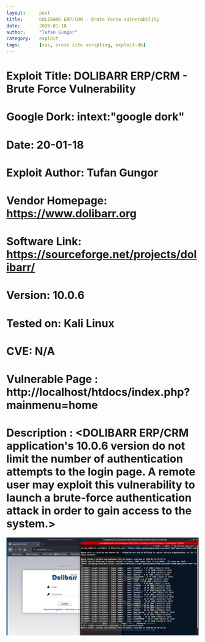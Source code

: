 ```yaml
---
layout:     post
title:      DOLIBARR ERP/CRM - Brute Force Vulnerability
date:       2020-01-18
author:     "Tufan Gungor"
category:   exploit
tags:       [xss, cross site scripting, exploit-db]
---
```


# Exploit Title: DOLIBARR ERP/CRM - Brute Force Vulnerability
# Google Dork: intext:"google dork"
# Date: 20-01-18
# Exploit Author: Tufan Gungor
# Vendor Homepage: https://www.dolibarr.org
# Software Link: https://sourceforge.net/projects/dolibarr/
# Version: 10.0.6
# Tested on: Kali Linux
# CVE: N/A

# Vulnerable Page : http://localhost/htdocs/index.php?mainmenu=home

# Description : <DOLIBARR ERP/CRM application's 10.0.6 version do not limit the number of authentication attempts to the login page. A remote user may exploit this vulnerability to launch a brute-force authentication attack in order to gain access to the system.>

![Brute Force](/images/bruteforce.png)
